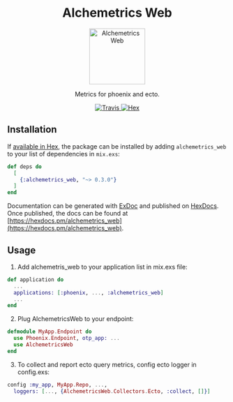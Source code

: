 <h1 align="center">Alchemetrics Web</h1>

<p align="center">
  <img alt="Alchemetrics Web" src="https://github.com/globocom/alchemetrics_web/blob/master/assets/alchemetrics_web.png?raw=true" width="128">
</p>

<p align="center">
  Metrics for phoenix and ecto.
</p>

<p align="center">
  <a href="https://travis-ci.org/globocom/alchemetrics_web">
    <img alt="Travis" src="https://travis-ci.org/globocom/alchemetrics_web.svg">
  </a>
  <a href="https://hex.pm/packages/alchemetrics_web">
    <img alt="Hex" src="https://img.shields.io/hexpm/dt/alchemetrics_web.svg">
  </a>
</p>

## Installation

If [available in Hex](https://hex.pm/docs/publish), the package can be installed
by adding `alchemetrics_web` to your list of dependencies in `mix.exs`:

```elixir
def deps do
  [
    {:alchemetrics_web, "~> 0.3.0"}
  ]
end
```

Documentation can be generated with [ExDoc](https://github.com/elixir-lang/ex_doc)
and published on [HexDocs](https://hexdocs.pm). Once published, the docs can
be found at [https://hexdocs.pm/alchemetrics_web](https://hexdocs.pm/alchemetrics_web).

## Usage

1) Add alchemetris_web to your application list in mix.exs file: 
```elixir 
def application do
  ...
  applications: [:phoenix, ..., :alchemetrics_web]
  ...
end
```

2) Plug AlchemetricsWeb to your endpoint: 
```elixir 
defmodule MyApp.Endpoint do
  use Phoenix.Endpoint, otp_app: ...
  use AlchemetricsWeb
end
```

3) To collect and report ecto query metrics, config ecto logger in config.exs:
```elixir 
config :my_app, MyApp.Repo, ..., 
  loggers: [..., {AlchemetricsWeb.Collectors.Ecto, :collect, []}]
```
